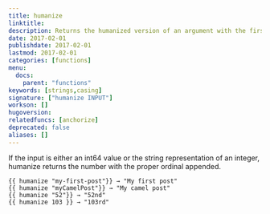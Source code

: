 ```yaml
---
title: humanize
linktitle:
description: Returns the humanized version of an argument with the first letter capitalized.
date: 2017-02-01
publishdate: 2017-02-01
lastmod: 2017-02-01
categories: [functions]
menu:
  docs:
    parent: "functions"
keywords: [strings,casing]
signature: ["humanize INPUT"]
workson: []
hugoversion:
relatedfuncs: [anchorize]
deprecated: false
aliases: []
---
```


If the input is either an int64 value or the string representation of an integer, humanize returns the number with the proper ordinal appended.


```
{{ humanize "my-first-post"}} → "My first post"
{{ humanize "myCamelPost"}} → "My camel post"
{{ humanize "52"}} → "52nd"
{{ humanize 103 }} → "103rd"
```
